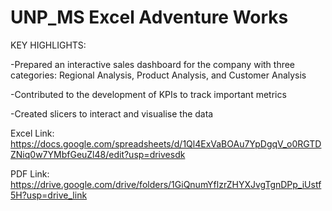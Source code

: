 # UNP_MS Excel Adventure Works
KEY HIGHLIGHTS: 

-Prepared an interactive sales dashboard for the company with three categories: Regional Analysis, Product Analysis, and Customer Analysis

-Contributed to the development of KPIs to track important metrics

-Created slicers to interact and visualise the data
  
Excel Link: https://docs.google.com/spreadsheets/d/1Ql4ExVaBOAu7YpDgqV_o0RGTDZNiq0w7YMbfGeuZl48/edit?usp=drivesdk

PDF Link: https://drive.google.com/drive/folders/1GiQnumYflzrZHYXJvgTgnDPp_iUstf5H?usp=drive_link 
